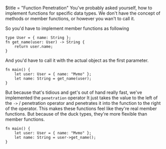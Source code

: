 $title = "Function Penetration"
You've probably asked yourself, how to implement functions for specific data types.
We don't have the concept of methods or member functions, or however you wan't to call it.

So you'd have to implement member functions as following

```duck
type User = { name: String };
fn get_name(user: User) -> String {
    return user.name;
}
```

And you'd have to call it with the actual object as the first parameter.

```duck
fn main() {
    let user: User = { name: "Mvmo" };
    let name: String = get_name(user);
}
```

But because that's tidious and get's out of hand really fast, we've implemented the `penetration` operator
It just takes the value to the left of the `->` / penetration operator and penetrates it into the function to the right of the operator.
This makes these functions feel like they're real member functions. But because of the duck types, they're more flexible than member functions.

```duck
fn main() {
    let user: User = { name: "Mvmo" };
    let name: String = user->get_name();
}
```
